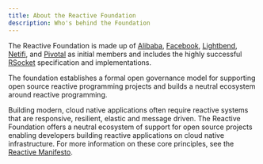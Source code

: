 ```yaml
---
title: About the Reactive Foundation
description: Who's behind the Foundation
---
```


The Reactive Foundation is made up of [Alibaba](https://alibaba.github.io/), [Facebook](https://opensource.facebook.com/), [Lightbend](https://www.lightbend.com), [Netifi](https://www.netifi.com/), and [Pivotal](https://pivotal.io/) as initial members and includes the highly successful [RSocket](https://rsocket.io) specification and implementations.

The foundation establishes a formal open governance model for supporting open source reactive programming projects and builds a neutral ecosystem around reactive programming.

Building modern, cloud native applications often require reactive systems that are responsive, resilient, elastic and message driven. The Reactive Foundation offers a neutral ecosystem of support for open source projects enabling developers building reactive applications on cloud native infrastructure. For more information on these core principles, see the [Reactive Manifesto](https://www.reactivemanifesto.org/).
